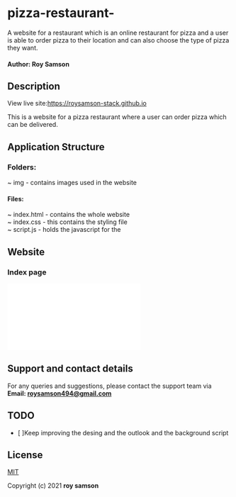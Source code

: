 # pizza-restaurant-
A website for a restaurant which is an online restaurant for pizza and a user is able to order pizza to their location and can also choose the type of pizza
they want. 

#### Author: Roy Samson
## Description
View live site:https://roysamson-stack.github.io


This is a website  for a pizza restaurant where a user can order pizza which can be delivered.

## Application Structure
### Folders:
~ img - contains images used in the website
#### Files:
~ index.html - contains the whole website<br>
~ index.css - this contains the styling file <br>
~ script.js - holds the javascript for the <br>

## Website  
### Index page
![Index Page](index.html) 

## Support and contact details
For any queries and suggestions, please contact the support team via **Email: roysamson494@gmail.com**

## TODO
- [ ]Keep improving the desing and the outlook and the background script<br>

## License
[MIT](https://choosealicense.com/licenses/mit/)

Copyright (c) 2021 **roy samson**
